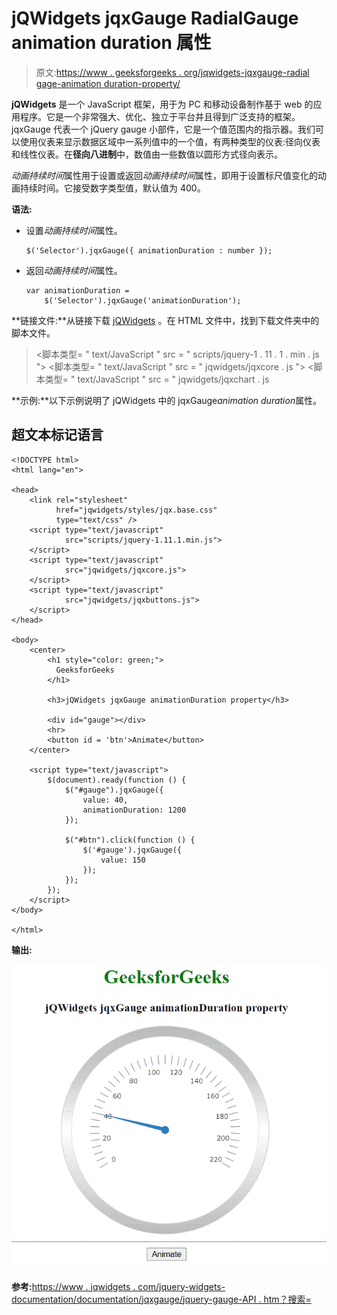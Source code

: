 # jQWidgets jqxGauge RadialGauge animation duration 属性

> 原文:[https://www . geeksforgeeks . org/jqwidgets-jqxgauge-radial gage-animation duration-property/](https://www.geeksforgeeks.org/jqwidgets-jqxgauge-radialgauge-animationduration-property/)

**jQWidgets** 是一个 JavaScript 框架，用于为 PC 和移动设备制作基于 web 的应用程序。它是一个非常强大、优化、独立于平台并且得到广泛支持的框架。jqxGauge 代表一个 jQuery gauge 小部件，它是一个值范围内的指示器。我们可以使用仪表来显示数据区域中一系列值中的一个值，有两种类型的仪表:径向仪表和线性仪表。在**径向八进制**中，数值由一些数值以圆形方式径向表示。

*动画持续时间*属性用于设置或返回*动画持续时间*属性，即用于设置标尺值变化的动画持续时间。它接受数字类型值，默认值为 400。

**语法:**

*   设置*动画持续时间*属性。

    ```
    $('Selector').jqxGauge({ animationDuration : number });  
    ```

*   返回*动画持续时间*属性。

    ```
    var animationDuration = 
        $('Selector').jqxGauge('animationDuration');
    ```

**链接文件:**从链接下载 [jQWidgets](https://www.jqwidgets.com/download/) 。在 HTML 文件中，找到下载文件夹中的脚本文件。

> <link rel="”stylesheet”" href="”jqwidgets/styles/jqx.base.css”" type="”text/css”">
> <脚本类型= " text/JavaScript " src = " scripts/jquery-1 . 11 . 1 . min . js "></脚本类型>
> <脚本类型= " text/JavaScript " src = " jqwidgets/jqxcore . js "></脚本类型>
> <脚本类型= " text/JavaScript " src = " jqwidgets/jqxchart . js

**示例:**以下示例说明了 jQWidgets 中的 jqxGauge*animation duration*属性。

## 超文本标记语言

```
<!DOCTYPE html>
<html lang="en">

<head>
    <link rel="stylesheet"
          href="jqwidgets/styles/jqx.base.css" 
          type="text/css" />
    <script type="text/javascript" 
            src="scripts/jquery-1.11.1.min.js">
    </script>
    <script type="text/javascript" 
            src="jqwidgets/jqxcore.js">
    </script>
    <script type="text/javascript" 
            src="jqwidgets/jqxbuttons.js">
    </script>
</head>

<body>
    <center>
        <h1 style="color: green;">
          GeeksforGeeks
        </h1>

        <h3>jQWidgets jqxGauge animationDuration property</h3>

        <div id="gauge"></div>
        <hr>
        <button id = 'btn'>Animate</button>
    </center>

    <script type="text/javascript">
        $(document).ready(function () {
            $("#gauge").jqxGauge({   
                value: 40,
                animationDuration: 1200
            });

            $("#btn").click(function () {
                $('#gauge').jqxGauge({
                    value: 150
                });
            });
        });
    </script>
</body>

</html>
```

**输出:**

![](img/d3495e497f4518f7c3e47ecced8127e1.png)

**参考:**[https://www . jqwidgets . com/jquery-widgets-documentation/documentation/jqxgauge/jquery-gauge-API . htm？搜索=](https://www.jqwidgets.com/jquery-widgets-documentation/documentation/jqxgauge/jquery-gauge-api.htm?search=)